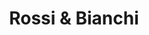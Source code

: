---
title: "Rossi & Bianchi"
url: /ciudad-autonoma-de-buenos-aires/rossi-y-bianchi/
shop: alcohol
---